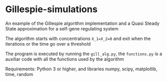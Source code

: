 # Gillespie-simulations

An example of the Gillespie algorithm implementation and a Quasi Steady State approximation
for a self-gene regulating system

The algorithm starts with concentrations `X_1=X_2=0` and exit when the iterations or the time go over a threshold

The program is executed by running the `gill_alg.py`, the `functions.py` is a auxiliar code with all the functions used by the algorithm

Requirements:
              Python 3 or higher, and libraries
              numpy, 
              scipy, 
              matplotlib, 
              time, 
              random
   
              
